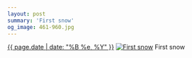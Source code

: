 ```yaml
---
layout: post
summary: 'First snow'
og_image: 461-960.jpg
---
```


<p>
  <time><a href="/461">{{ page.date | date: "%B %e, %Y" }}</a></time>
  <a href="/461"><img src="{{ site.assets_url }}/461-480.jpg" srcset="{{ site.assets_url }}/461-960.jpg 960w, {{ site.assets_url }}/461-720.jpg 720w, {{ site.assets_url }}/461-480.jpg 480w, {{ site.assets_url }}/461-240.jpg 240w" sizes="(min-width: 700px) 50vw, calc(100vw - 2rem)" alt="First snow" /></a>
  <span>First snow</span>
</p>
